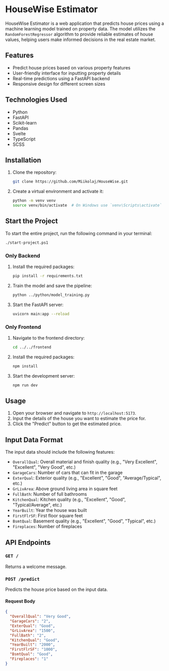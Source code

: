 # HouseWise Estimator

HouseWise Estimator is a web application that predicts house prices using a machine learning model trained on property data. The model utilizes the `RandomForestRegressor` algorithm to provide reliable estimates of house values, helping users make informed decisions in the real estate market.

## Features

- Predict house prices based on various property features
- User-friendly interface for inputting property details
- Real-time predictions using a FastAPI backend
- Responsive design for different screen sizes

## Technologies Used

- Python
- FastAPI
- Scikit-learn
- Pandas
- Svelte
- TypeScript
- SCSS

## Installation
1. Clone the repository:
    ```sh
    git clone https://github.com/Miikolaj/HouseWise.git
    ```

2. Create a virtual environment and activate it:
    ```sh
    python -m venv venv
    source venv/bin/activate  # On Windows use `venv\Scripts\activate`
    ```
## Start the Project

To start the entire project, run the following command in your terminal:

```sh
./start-project.ps1
```

### Only Backend

1. Install the required packages:
    ```sh
    pip install -r requirements.txt
    ```

2. Train the model and save the pipeline:
    ```sh
    python ../python/model_training.py
    ```

3. Start the FastAPI server:
    ```sh
    uvicorn main:app --reload
    ```

### Only Frontend

1. Navigate to the frontend directory:
    ```sh
    cd ../../frontend
    ```

2. Install the required packages:
    ```sh
    npm install
    ```

3. Start the development server:
    ```sh
    npm run dev
    ```

## Usage

1. Open your browser and navigate to `http://localhost:5173`.
2. Input the details of the house you want to estimate the price for.
3. Click the "Predict" button to get the estimated price.

## Input Data Format

The input data should include the following features:

- `OverallQual`: Overall material and finish quality (e.g., "Very Excellent", "Excellent", "Very Good", etc.)
- `GarageCars`: Number of cars that can fit in the garage
- `ExterQual`: Exterior quality (e.g., "Excellent", "Good", "Average/Typical", etc.)
- `GrLivArea`: Above ground living area in square feet
- `FullBath`: Number of full bathrooms
- `KitchenQual`: Kitchen quality (e.g., "Excellent", "Good", "Typical/Average", etc.)
- `YearBuilt`: Year the house was built
- `FirstFlrSF`: First floor square feet
- `BsmtQual`: Basement quality (e.g., "Excellent", "Good", "Typical", etc.)
- `Fireplaces`: Number of fireplaces

## API Endpoints

### `GET /`

Returns a welcome message.

### `POST /predict`

Predicts the house price based on the input data.

#### Request Body

```json
{
  "OverallQual": "Very Good",
  "GarageCars": "2",
  "ExterQual": "Good",
  "GrLivArea": "1500",
  "FullBath": "2",
  "KitchenQual": "Good",
  "YearBuilt": "2000",
  "FirstFlrSF": "1000",
  "BsmtQual": "Good",
  "Fireplaces": "1"
}